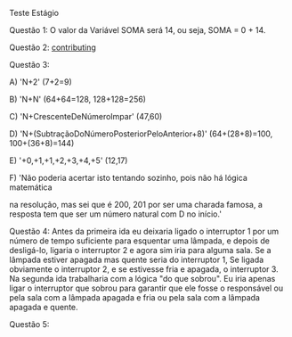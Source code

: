 Teste Estágio

Questão 1: O valor da Variável SOMA será 14, ou seja, SOMA = 0 + 14.

Questão 2:
[contributing](https://github.com/devAndreNicolas/Est-gio-Teste-R.B/edit/main/README.md)

Questão 3:

A) 'N+2' (7+2=9)

B) 'N+N' (64+64=128, 128+128=256)

C) 'N+CrescenteDeNúmeroImpar' (47,60)

D) 'N+(SubtraçãoDoNúmeroPosteriorPeloAnterior+8)' (64+(28+8)=100, 100+(36+8)=144)

E) '+0,+1,+1,+2,+3,+4,+5' (12,17)

F) 'Não poderia acertar isto tentando sozinho, pois não há lógica matemática

na resolução, mas sei que é 200, 201 por ser uma charada famosa, a resposta tem que ser um número natural com D no início.' 

Questão 4: Antes da primeira ida eu deixaria ligado o interruptor 1 por um número de tempo suficiente
para esquentar uma lâmpada, e depois de desligá-lo, ligaria o interruptor 2 e agora sim iria para alguma sala.
Se a lâmpada estiver apagada mas quente seria do interruptor 1, Se ligada obviamente o interruptor 2, e se estivesse fria e apagada, o interruptor 3.
Na segunda ida trabalharia com a lógica "do que sobrou". Eu iria apenas ligar o interruptor que sobrou para garantir que ele fosse o responsável ou pela sala com a lâmpada apagada e fria ou pela sala com a 
lâmpada apagada e quente.

Questão 5:

